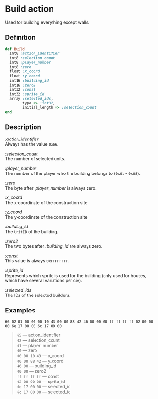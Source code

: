 # Build action

Used for building everything except walls.

## Definition

```ruby
def Build
  int8 :action_identifier
  int8 :selection_count
  int8 :player_number
  int8 :zero
  float :x_coord
  float :y_coord
  int16 :building_id
  int16 :zero2
  int32 :const
  int32 :sprite_id
  array :selected_ids,
        type => :int32,
        initial_length => :selection_count
end
```

## Description

*:action_identifier*  
Always has the value `0x66`.

*:selection_count*  
The number of selected units.

*:player_number*  
The number of the player who the building belongs to (`0x01` - `0x08`).

*:zero*  
The byte after *:player_number* is always zero.

*:x_coord*  
The x-coordinate of the construction site.

*:y_coord*  
The y-coordinate of the construction site.

*:building_id*  
The `UnitID` of the building.

*:zero2*  
The two bytes after *:building_id* are always zero.

*:const*  
This value is always `0xFFFFFFFF`.

*:sprite_id*  
Represents which sprite is used for the building (only used for houses, which have several variations per civ).

*:selected_ids*  
The IDs of the selected builders.

## Examples

`66 02 01 00 00 00 10 43 00 00 88 42 46 00 00 00 ff ff ff ff 02 00 00 00 6e 17 00 00 6c 17 00 00`

>`65` &mdash; action_identifier  
>`02` &mdash; selection_count  
>`01` &mdash; player_number  
>`00` &mdash; zero  
>`00 00 10 43` &mdash; x_coord  
>`00 00 88 42` &mdash; y_coord  
>`46 00` &mdash; building_id  
>`00 00` &mdash; zero2  
>`ff ff ff ff` &mdash; const  
>`02 00 00 00` &mdash; sprite_id  
>`6e 17 00 00` &mdash; selected_id  
>`6c 17 00 00` &mdash; selected_id
